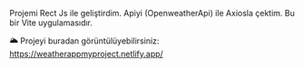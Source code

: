 Projemi Rect Js ile geliştirdim.
Apiyi (OpenweatherApi) ile Axiosla çektim.
Bu bir Vite uygulamasıdır.

  🌥
  Projeyi buradan görüntülüyebilirsiniz:
  https://weatherappmyproject.netlify.app/
 
